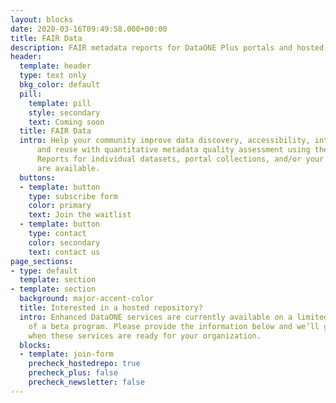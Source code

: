 ```yaml
---
layout: blocks
date: 2020-03-16T09:49:58.000+00:00
title: FAIR Data
description: FAIR metadata reports for DataONE Plus portals and hosted repositories.
header:
  template: header
  type: text only
  bkg_color: default
  pill:
    template: pill
    style: secondary
    text: Coming soon
  title: FAIR Data
  intro: Help your community improve data discovery, accessibility, interoperability,
      and reuse with quantitative metadata quality assessment using the FAIR principles.
      Reports for individual datasets, portal collections, and/or your entire repository
      are available.
  buttons:
  - template: button
    type: subscribe form
    color: primary
    text: Join the waitlist
  - template: button
    type: contact
    color: secondary
    text: contact us
page_sections:
- type: default
  template: section
- template: section
  background: major-accent-color
  title: Interested in a hosted repository?
  intro: Enhanced DataONE services are currently available on a limited basis as part
    of a beta program. Please provide the information below and we’ll get in touch
    when these services are ready for your organization.
  blocks:
  - template: join-form
    precheck_hostedrepo: true
    precheck_plus: false
    precheck_newsletter: false
---
```

